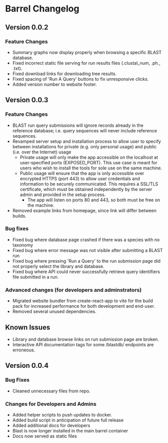 # Barrel Changelog

## Version 0.0.2

### Feature Changes

-   Summary graphs now display properly when browsing a specific BLAST database.
-   Fixed incorrect static file serving for run results files (.clustal_num, .ph., .txt).
-   Fixed download links for downloading tree results.
-   Fixed spacing of 'Run A Query' buttons to fix unresponsive clicks.
-   Added version number to website footer.

## Version 0.0.3

### Feature Changes
-   BLAST run query submissions will ignore records already in the reference database; i.e. query sequences will never include reference sequences. 
-   Revamped server setup and installation process to allow user to specify between installations for private (e.g. only personal usage) and public (i.e. over the Internet) usage 
    -   Private usage will only make the app accessible on the localhost at user-specified ports (EXPOSED_PORT). This use case is meant for users who wish to install the tools for sole use on the same machine.
    -   Public usage will ensure that the app is only accessible over encrypted HTTPS (port 443) to allow user credentials and information to be securely communicated. This requires a SSL/TLS certificate, which must be obtained independently by the server admin and provided in the setup process.
        -   The app will listen on ports 80 and 443, so both must be free on the machine.
-   Removed example links from homepage, since link will differ between builds.

### Bug fixes
-   Fixed bug where database page crashed if there was a species with no taxonomy
-   Fixed bug where error message was not visible after submitting a BLAST run 
-   Fixed bug where pressing 'Run a Query' to the run submission page did not properly select the library and database.
-   Fixed bug where API could never successfully retrieve query identifiers file submitted in a run.

### Advanced changes (for developers and adminstrators)
-   Migrated website bundler from create-react-app to vite for the build pack for increased performance for both development and end-user.
-   Removed several unused dependencies.

## Known Issues
-   Library and database browse links on run submission page are broken.
-   Interactive API documentation tags for some /blastdb/ endpoints are erroneous.

## Version 0.0.4

### Bug Fixes
-   Cleaned unnecessary files from repo.

### Changes for Developers and Admins
-   Added helper scripts to push updates to docker.
-   Added build script in anticipation of future full release
-   Added additional docs for developers
-   Blast is now longer installed in the main barrel container
-   Docs now served as static files